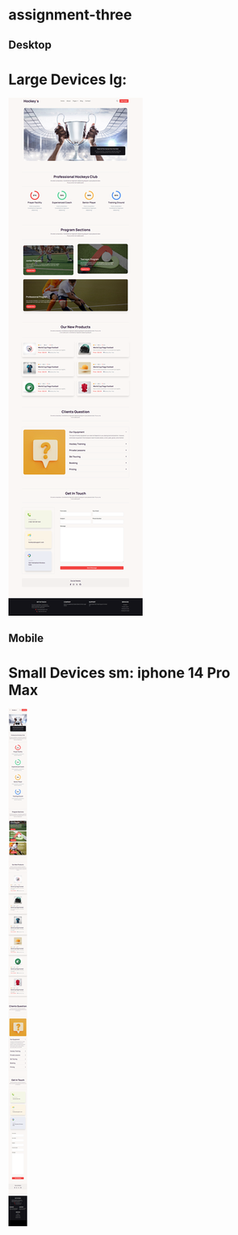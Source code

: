 # assignment-three



## Desktop
# Large Devices lg:
![My Image](large.png)


## Mobile
# Small Devices sm: iphone 14 Pro Max
![My Image](small.png)
